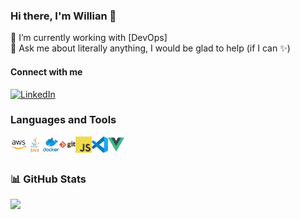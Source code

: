 ### Hi there, I'm Willian 👋

🔭 I’m currently working with [DevOps] <br />
💬 Ask me about literally anything, I would be glad to help (if I can ✨) <br />
<!-- 📫 How to reach me: Shoot me an email at <a href="mailto:meuemail@hotmail.com"><img src="https://img.shields.io/static/v1?label=%F0%9F%92%8C&message=meuemail@hotmail.com&labelColor=lightgrey&height=30&color=0072c6" alt="meuemail@hotmail.com" valign="middle"></a> <br /> -->

#### Connect with me

[![LinkedIn](https://avatars.githubusercontent.com/u/357098?s=26&v=4)](https://www.linkedin.com/in/willian-tomaz-de-lima-a1aa81b6/)
<!-- [![Twitter](https://avatars.githubusercontent.com/u/50278?s=26&v=4)](https://twitter.com/willian-tomaz) -->

### Languages and Tools

<img align="left" alt="AWS" width="26px" src="https://raw.githubusercontent.com/github/explore/80688e429a7d4ef2fca1e82350fe8e3517d3494d/topics/aws/aws.png" />
<img align="left" alt="Java" width="26px" src="https://raw.githubusercontent.com/github/explore/80688e429a7d4ef2fca1e82350fe8e3517d3494d/topics/java/java.png" />
<img align="left" alt="Docker" width="26px" src="https://raw.githubusercontent.com/github/explore/80688e429a7d4ef2fca1e82350fe8e3517d3494d/topics/docker/docker.png" />
<img align="left" alt="Git" width="26px" src="https://raw.githubusercontent.com/github/explore/80688e429a7d4ef2fca1e82350fe8e3517d3494d/topics/git/git.png" />
<img align="left" alt="Javascript" width="26px" src="https://raw.githubusercontent.com/github/explore/80688e429a7d4ef2fca1e82350fe8e3517d3494d/topics/javascript/javascript.png" />
<img align="left" alt="Visual Studio Code" width="26px" src="https://raw.githubusercontent.com/github/explore/80688e429a7d4ef2fca1e82350fe8e3517d3494d/topics/visual-studio-code/visual-studio-code.png" />
<img align="left" alt="Vue" width="26px" src="https://raw.githubusercontent.com/github/explore/80688e429a7d4ef2fca1e82350fe8e3517d3494d/topics/vue/vue.png" />

<br />
<br />

### 📊 GitHub Stats

<div>
  <a href="https://github.com/TomazWill">
  <img height="160em" src="https://github-readme-stats.vercel.app/api?username=TomazWill&show_icons=true&theme=vue-dark&include_all_commits=true&count_private=true"/>
<!--   <img height="140em" src="https://github-readme-stats.vercel.app/api/top-langs/?username=TomazWill&layout=compact&langs_count=7&theme=vue-dark"/> -->
</div>
